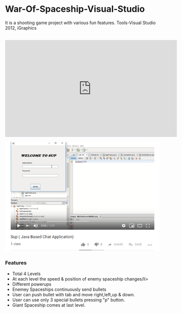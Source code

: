 # War-Of-Spaceship-Visual-Studio
It is a shooting game project with various fun features. 
Tools-Visual Studio 2012, iGraphics

</br>
<iframe width="560" height="315" src="https://www.youtube.com/embed/E7yYV9QxAYA" frameborder="0" allow="accelerometer; autoplay; encrypted-media; gyroscope; picture-in-picture" allowfullscreen></iframe>

[![Watch the video](https://github.com/Oishee30/Sup-Chat-Application/blob/master/SUP.PNG)](https://youtu.be/rwZ_1mTtTpo)

  <h3>Features</h3>
                             <ul> 
<li>Total 4 Levels</li>
<li>At each level the speed & position of enemy spaceship changes/li>
<li>Different powerups</li>
<li>Enemey Spaceships continuously send bullets</li>
<li>User can push bullet with tab and move right,left,up & down.</li>
<li>User can use only 3 special bullets pressing "p" button.</li>
<li>Giant Spaceship comes at last level.</li>

</ul>
